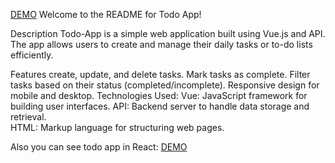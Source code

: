 [DEMO](https://dka888.github.io/vue-todo-app/)
Welcome to the README for Todo App!

Description Todo-App is a simple web application built using Vue.js and API. The app allows users to create and manage their daily tasks or to-do lists efficiently.

Features create, update, and delete tasks. Mark tasks as complete. Filter tasks based on their status (completed/incomplete). Responsive design for mobile and desktop.
Technologies Used: 
Vue: JavaScript framework for building user interfaces. 
API: Backend server to handle data storage and retrieval.  
HTML: Markup language for structuring web pages.

Also you can see todo app in React: [DEMO](https://dka888.github.io/todoApp/)